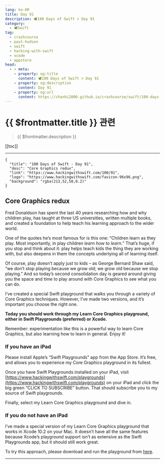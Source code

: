 ```yaml
---
lang: ko-KR
title: Day 91
description: 🕊️100 Days of Swift > Day 91
category:
  - 🕊️Swift
tag: 
  - crashcourse
  - paul-hudson
  - swift
  - hacking-with-swift
  - xcode
  - appstore
head:
  - - meta:
    - property: og:title
      content: 🕊️100 Days of Swift > Day 91
    - property: og:description
      content: Day 91
    - property: og:url
      content: https://chanhi2000.github.io/crashcourse/swift/100-days-of-swift/91.html
---
```


# {{ $frontmatter.title }} 관련

> {{ $frontmatter.description }}

[[toc]]

---

```component VPCard
{
  "title": "100 Days of Swift - Day 91",
  "desc": "Core Graphics redux",
  "link": "https://www.hackingwithswift.com/100/91",
  "logo": "https://www.hackingwithswift.com/favicon-96x96.png",
  "background": "rgba(213,52,58,0.2)"
}
```

## Core Graphics redux

Fred Donaldson has spent the last 40 years researching how and why children play, has taught at three US universities, written multiple books, and created a foundation to help teach his learning approach to the wider world.

One of the quotes he’s most famous for is this one: “Children learn as they play. Most importantly, in play children _learn how to learn._” That’s huge, if you stop and think about it: play helps teach kids the thing they are working with, but also deepens in them the concepts underlying all of learning itself.

Of course, play doesn’t apply just to kids – as George Bernard Shaw said, “we don’t stop playing because we grow old; we grow old because we stop playing.” And so today’s second consolidation day is geared around giving you the space and time to play around with Core Graphics to see what you can do.

I’ve created a special Swift playground that walks you through a variety of Core Graphics techniques. However, I’ve made two versions, and it’s important you choose the right one.

__Today you should work through my Learn Core Graphics playground, either in Swift Playgrounds (preferred) or Xcode.__

Remember: experimentation like this is a powerful way to learn Core Graphics, but also learning how to learn in general. Enjoy it!

### If you have an iPad

Please install Apple’s “Swift Playgrounds” app from the App Store. It’s free, and allows you to experience my Core Graphics playground in its fullest.

Once you have Swift Playgrounds installed on your iPad, visit [https://www.hackingwithswift.com/playgrounds](https://www.hackingwithswift.com/playgrounds) on your iPad and click the big green “CLICK TO SUBSCRIBE” button. That should subscribe you to my source of Swift playgrounds.

Finally, select my Learn Core Graphics playground and dive in.

### If you do not have an iPad

I’ve made a special version of my Learn Core Graphics playground that works in Xcode 10.2 on your Mac. It doesn’t have all the same features because Xcode’s playground support isn’t as extensive as the Swift Playgrounds app, but it should still work great.

To try this approach, please download and run the playground from [<FontIcon icon="iconfont icon-select"/>here](http://hackingwithswift.com/files/playgrounds/Learn-Core-Graphics-Xcode.zip).

---

<TagLinks />